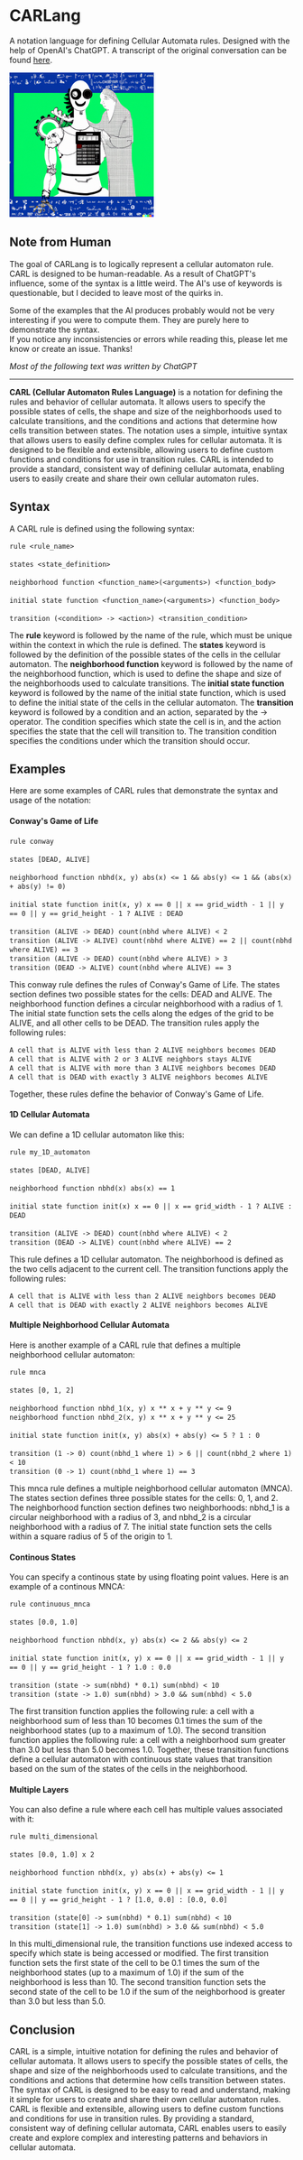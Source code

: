 # CARLang

A notation language for defining Cellular Automata rules. Designed with the help of OpenAI's ChatGPT. A transcript of the original conversation can be found [here](chat_transcript.md).

<img src="carl.png" height="256" width="256" title="The Birth of CARL">

## Note from Human

The goal of CARLang is to logically represent a cellular automaton rule. CARL is designed to be human-readable. As a result of ChatGPT's influence, some of the syntax is a little weird. The AI's use of keywords is questionable, but I decided to leave most of the quirks in.

Some of the examples that the AI produces probably would not be very interesting if you were to compute them. They are purely here to demonstrate the syntax.  
If you notice any inconsistencies or errors while reading this, please let me know or create an issue. Thanks!

_Most of the following text was written by ChatGPT_

________

**CARL (Cellular Automaton Rules Language)** is a notation for defining the rules and behavior of cellular automata. It allows users to specify the possible states of cells, the shape and size of the neighborhoods used to calculate transitions, and the conditions and actions that determine how cells transition between states. The notation uses a simple, intuitive syntax that allows users to easily define complex rules for cellular automata. It is designed to be flexible and extensible, allowing users to define custom functions and conditions for use in transition rules. CARL is intended to provide a standard, consistent way of defining cellular automata, enabling users to easily create and share their own cellular automaton rules.

## Syntax

A CARL rule is defined using the following syntax:

```carl
rule <rule_name>

states <state_definition>

neighborhood function <function_name>(<arguments>) <function_body>

initial state function <function_name>(<arguments>) <function_body>

transition (<condition> -> <action>) <transition_condition>
```

The **rule** keyword is followed by the name of the rule, which must be unique within the context in which the rule is defined. The **states** keyword is followed by the definition of the possible states of the cells in the cellular automaton. The **neighborhood function** keyword is followed by the name of the neighborhood function, which is used to define the shape and size of the neighborhoods used to calculate transitions. The **initial state function** keyword is followed by the name of the initial state function, which is used to define the initial state of the cells in the cellular automaton. The **transition** keyword is followed by a condition and an action, separated by the -> operator. The condition specifies which state the cell is in, and the action specifies the state that the cell will transition to. The transition condition specifies the conditions under which the transition should occur.

## Examples

Here are some examples of CARL rules that demonstrate the syntax and usage of the notation:

#### Conway's Game of Life

```carl
rule conway

states [DEAD, ALIVE]

neighborhood function nbhd(x, y) abs(x) <= 1 && abs(y) <= 1 && (abs(x) + abs(y) != 0)

initial state function init(x, y) x == 0 || x == grid_width - 1 || y == 0 || y == grid_height - 1 ? ALIVE : DEAD

transition (ALIVE -> DEAD) count(nbhd where ALIVE) < 2
transition (ALIVE -> ALIVE) count(nbhd where ALIVE) == 2 || count(nbhd where ALIVE) == 3
transition (ALIVE -> DEAD) count(nbhd where ALIVE) > 3
transition (DEAD -> ALIVE) count(nbhd where ALIVE) == 3
```

This conway rule defines the rules of Conway's Game of Life. The states section defines two possible states for the cells: DEAD and ALIVE. The neighborhood function defines a circular neighborhood with a radius of 1. The initial state function sets the cells along the edges of the grid to be ALIVE, and all other cells to be DEAD. The transition rules apply the following rules:

    A cell that is ALIVE with less than 2 ALIVE neighbors becomes DEAD
    A cell that is ALIVE with 2 or 3 ALIVE neighbors stays ALIVE
    A cell that is ALIVE with more than 3 ALIVE neighbors becomes DEAD
    A cell that is DEAD with exactly 3 ALIVE neighbors becomes ALIVE

Together, these rules define the behavior of Conway's Game of Life.

#### 1D Cellular Automata

We can define a 1D cellular automaton like this:

```carl
rule my_1D_automaton

states [DEAD, ALIVE]

neighborhood function nbhd(x) abs(x) == 1

initial state function init(x) x == 0 || x == grid_width - 1 ? ALIVE : DEAD

transition (ALIVE -> DEAD) count(nbhd where ALIVE) < 2
transition (DEAD -> ALIVE) count(nbhd where ALIVE) == 2
```

This rule defines a 1D cellular automaton. The neighborhood is defined as the two cells adjacent to the current cell. The transition functions apply the following rules:

    A cell that is ALIVE with less than 2 ALIVE neighbors becomes DEAD
    A cell that is DEAD with exactly 2 ALIVE neighbors becomes ALIVE

#### Multiple Neighborhood Cellular Automata

Here is another example of a CARL rule that defines a multiple neighborhood cellular automaton:

```carl
rule mnca

states [0, 1, 2]

neighborhood function nbhd_1(x, y) x ** x + y ** y <= 9
neighborhood function nbhd_2(x, y) x ** x + y ** y <= 25

initial state function init(x, y) abs(x) + abs(y) <= 5 ? 1 : 0

transition (1 -> 0) count(nbhd_1 where 1) > 6 || count(nbhd_2 where 1) < 10
transition (0 -> 1) count(nbhd_1 where 1) == 3
```

This mnca rule defines a multiple neighborhood cellular automaton (MNCA). The states section defines three possible states for the cells: 0, 1, and 2. The neighborhood function section defines two neighborhoods: nbhd_1 is a circular neighborhood with a radius of 3, and nbhd_2 is a circular neighborhood with a radius of 7. The initial state function sets the cells within a square radius of 5 of the origin to 1.

#### Continous States

You can specify a continous state by using floating point values. Here is an example of a continous MNCA:

```
rule continuous_mnca

states [0.0, 1.0]

neighborhood function nbhd(x, y) abs(x) <= 2 && abs(y) <= 2

initial state function init(x, y) x == 0 || x == grid_width - 1 || y == 0 || y == grid_height - 1 ? 1.0 : 0.0

transition (state -> sum(nbhd) * 0.1) sum(nbhd) < 10
transition (state -> 1.0) sum(nbhd) > 3.0 && sum(nbhd) < 5.0
```

The first transition function applies the following rule: a cell with a neighborhood sum of less than 10 becomes 0.1 times the sum of the neighborhood states (up to a maximum of 1.0). The second transition function applies the following rule: a cell with a neighborhood sum greater than 3.0 but less than 5.0 becomes 1.0. Together, these transition functions define a cellular automaton with continuous state values that transition based on the sum of the states of the cells in the neighborhood.

#### Multiple Layers

You can also define a rule where each cell has multiple values associated with it:

```carl
rule multi_dimensional

states [0.0, 1.0] x 2

neighborhood function nbhd(x, y) abs(x) + abs(y) <= 1

initial state function init(x, y) x == 0 || x == grid_width - 1 || y == 0 || y == grid_height - 1 ? [1.0, 0.0] : [0.0, 0.0]

transition (state[0] -> sum(nbhd) * 0.1) sum(nbhd) < 10
transition (state[1] -> 1.0) sum(nbhd) > 3.0 && sum(nbhd) < 5.0
```

In this multi_dimensional rule, the transition functions use indexed access to specify which state is being accessed or modified. The first transition function sets the first state of the cell to be 0.1 times the sum of the neighborhood states (up to a maximum of 1.0) if the sum of the neighborhood is less than 10. The second transition function sets the second state of the cell to be 1.0 if the sum of the neighborhood is greater than 3.0 but less than 5.0.

## Conclusion

CARL is a simple, intuitive notation for defining the rules and behavior of cellular automata. It allows users to specify the possible states of cells, the shape and size of the neighborhoods used to calculate transitions, and the conditions and actions that determine how cells transition between states. The syntax of CARL is designed to be easy to read and understand, making it simple for users to create and share their own cellular automaton rules. CARL is flexible and extensible, allowing users to define custom functions and conditions for use in transition rules. By providing a standard, consistent way of defining cellular automata, CARL enables users to easily create and explore complex and interesting patterns and behaviors in cellular automata.





